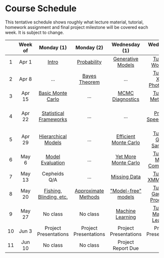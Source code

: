 # Course Schedule

This tentative schedule shows roughly what lecture material, tutorial, homework assignment and final project milestone will be covered each week.
It is subject to change.

|   | Week of | Monday (1) | Monday (2) | Wednesday (1) | Wednesday (2) | Homework | Project
|:-:|:-------:|:----------:|:----------:|:-------------:|:-------------:|:--------:|:-------:
| 1 | Apr 1 | [Intro](../lessons/intro.ipynb) | [Probability](../lessons/probability.ipynb) | [Generative Models](../lessons/generative_models.ipynb) | [Tutorial: Workflow](../tutorials/Week1/GithubAndGoals.ipynb) | [Probability](../homework/Week1/ChangeOfVariables.ipynb) | -
| 2 | Apr 8 | ... | [Bayes Theorem](../lessons/bayes_theorem.ipynb) | ... | [Tutorial: XMM Photometry](../tutorials/Week2/Xray_mock.ipynb) | [XMM Photometry](../homework/Week2/inference_on_a_grid.ipynb) | -
| 3 | Apr 15 | [Basic Monte Carlo](../lessons/basic_mc.ipynb) | ... | [MCMC Diagnostics](../lessons/mcmc_diagnostics.ipynb) | [Tutorial: Metropolis](../tutorials/Week3/Metropolis.ipynb) | [OGLE lightcurve](../homework/Week3/OGLE_lightcurve.ipynb) | -
| 4 | Apr 22 | [Statistical Frameworks](../lessons/frameworks.ipynb) | ... | ... | [Project Speed Dating](../tutorials/Week4/Project_Speed_Dating.ipynb) | [Credible Regions / Confidence Intervals](../homework/Week4/Intervals.ipynb) | [Pitch](ProjectMilestones.md)
| 5 | Apr 29 | [Hierarchical Models](../lessons/hierarchical.ipynb) | ... | [Efficient Monte Carlo](../lessons/efficient_mc.ipynb) | [Tutorial: Gibbs Sampling](../tutorials/Week5/Cepheids.ipynb) | [Cepheids](../homework/Week5/GibbsCepheids.ipynb) | [Abstract](ProjectMilestones.md)
| 6 | May 6 | [Model Evaluation](../lessons/modelevaluation.ipynb) | ... | [Yet More Monte Carlo](../lessons/yet_more_mc.ipynb) |  [Tutorial: Model Comparison](../tutorials/Week6/model_comparison_tutorial.ipynb) | [Model Comparison](../homework/Week6/model_comparison_homework.ipynb) | [Plan, PGM](ProjectMilestones.md)
| 7 | May 13 | Cepheids Q/A | ... | [Missing Data](../lessons/missingdata.ipynb) | [Tutorial: XMM cluster](../tutorials/Week7/XrayCluster.ipynb) | [XMM cluster](../homework/Week7/BetaModelCluster.ipynb) | [Data Visualization](ProjectMilestones.md)
| 8 | May 20 | [Fishing, Blinding, etc.](../lessons/blinding.ipynb) | [Approximate Methods](../lessons/approximate_methods.ipynb)| ["Model-free" models](../lessons/modelfreemodels.ipynb) | [Tutorial: Gaussian Processes](../tutorials/Week8/GPRegression.ipynb) | - | [Action](ProjectMilestones.md)
| 9 | May 27 | No class | No class | [Machine Learning](../lessons/machine_learning.ipynb) | [Tutorial: Machine Learning](../tutorials/Week9/ml_demo.ipynb) | - | [Paper Outline](ProjectMilestones.md)
| 10 | Jun 3 | Project Presentations | Project Presentations | Project Presentations | Project Presentations | - | [Paper Writing](ProjectMilestones.md)
| 11 | Jun 10 | No class | No class | Project Report Due | - | - | Finished
